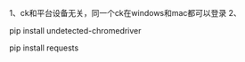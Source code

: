 1、ck和平台设备无关，同一个ck在windows和mac都可以登录
2、

pip install undetected-chromedriver

pip install requests

<!-- pip3 install pyautogui 鼠标点击 -->
<!-- pip3 install Pillow 图像处理 -->

<!-- pip install mysql-connector-python mysql数据库 -->